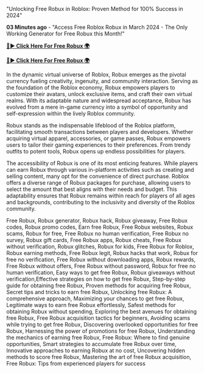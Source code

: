 "Unlocking Free Robux in Roblox: Proven Method for 100% Success in 2024"

**03 Minutes ago** - "Access Free Roblox Robux in March 2024 - The Only Working Generator for Free Robux this Month!"

[**🔴► Click Here For Free Robux 🌍**](https://moroccino.github.io/roblox)

[**🔴► Click Here For Free Robux 🌍**](https://moroccino.github.io/roblox)


 In the dynamic virtual universe of Roblox, Robux emerges as the pivotal currency fueling creativity, ingenuity, and community interaction. Serving as the foundation of the Roblox economy, Robux empowers players to customize their avatars, unlock exclusive items, and craft their own virtual realms. With its adaptable nature and widespread acceptance, Robux has evolved from a mere in-game currency into a symbol of opportunity and self-expression within the lively Roblox community.

Robux stands as the indispensable lifeblood of the Roblox platform, facilitating smooth transactions between players and developers. Whether acquiring virtual apparel, accessories, or game passes, Robux empowers users to tailor their gaming experiences to their preferences. From trendy outfits to potent tools, Robux opens up endless possibilities for players.

The accessibility of Robux is one of its most enticing features. While players can earn Robux through various in-platform activities such as creating and selling content, many opt for the convenience of direct purchase. Roblox offers a diverse range of Robux packages for purchase, allowing users to select the amount that best aligns with their needs and budget. This adaptability ensures that Robux remains within reach for players of all ages and backgrounds, contributing to the inclusivity and diversity of the Roblox community.


Free Robux, Robux generator, Robux hack, Robux giveaway, Free Robux codes, Robux promo codes, Earn free Robux, Free Robux websites, Robux scams, Robux for free, Free Robux no human verification, Free Robux no survey, Robux gift cards, Free Robux apps, Robux cheats, Free Robux without verification, Robux glitches, Robux for kids, Free Robux for Roblox, Robux earning methods, Free Robux legit, Robux hacks that work, Robux for free no verification, Free Robux without downloading apps, Robux rewards, Free Robux without offers, Free Robux without password, Robux for free no human verification, Easy ways to get free Robux, Robux giveaways without verification,Effective strategies on how to get free Robux, Step-by-step guide for obtaining free Robux, Proven methods for acquiring free Robux, Secret tips and tricks to earn free Robux, Unlocking free Robux: A comprehensive approach, Maximizing your chances to get free Robux, Legitimate ways to earn free Robux effortlessly, Safest methods for obtaining Robux without spending, Exploring the best avenues for obtaining free Robux, Free Robux acquisition tactics for beginners, Avoiding scams while trying to get free Robux, Discovering overlooked opportunities for free Robux, Harnessing the power of promotions for free Robux, Understanding the mechanics of earning free Robux, Free Robux: Where to find genuine opportunities, Smart strategies to accumulate free Robux over time, Innovative approaches to earning Robux at no cost, Uncovering hidden methods to score free Robux, Mastering the art of free Robux acquisition, Free Robux: Tips from experienced players for success
